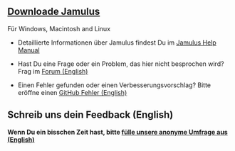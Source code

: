 ## [Downloade Jamulus](https://sourceforge.net/projects/llcon/files/)

Für Windows, Macintosh and Linux

* Detaillierte Informationen über Jamulus findest Du im [Jamulus Help Manual](https://github.com/corrados/jamulus/blob/master/src/res/homepage/manual.md)

* Hast Du eine Frage oder ein Problem, das hier nicht besprochen wird? Frag im [Forum (English)](https://sourceforge.net/p/llcon/discussion/)

* Einen Fehler gefunden oder einen Verbesserungsvorschlag? Bitte eröffne einen [GitHub Fehler (English)](https://github.com/corrados/jamulus/issues)

## Schreib uns dein Feedback (English)

**Wenn Du ein bisschen Zeit hast, bitte [fülle unsere anonyme Umfrage aus (English)](https://forms.gle/hSSjsxjWj2Pnp5kr7)**

